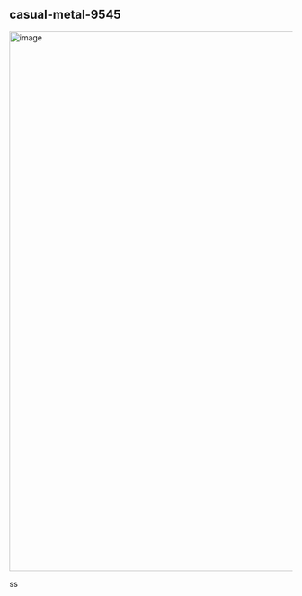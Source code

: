 ## casual-metal-9545
<img width="960" alt="image" src="https://user-images.githubusercontent.com/109855468/234389883-cf1b3f81-0eee-4b0f-a3ee-cd45650e514d.png">

ss